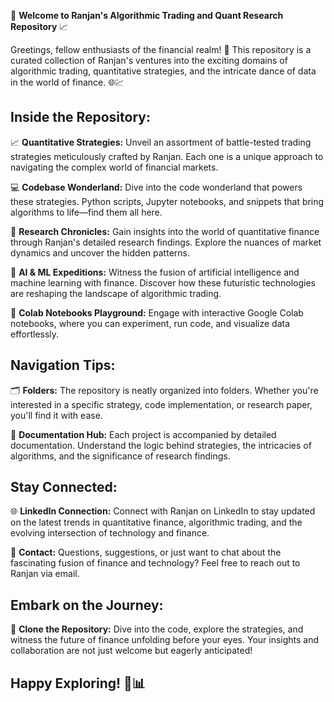 📁 **Welcome to Ranjan's Algorithmic Trading and Quant Research Repository** 📈

Greetings, fellow enthusiasts of the financial realm! 👋 This repository is a curated collection of Ranjan's ventures into the exciting domains of algorithmic trading, quantitative strategies, and the intricate dance of data in the world of finance. 🌐💹

## Inside the Repository:

📈 **Quantitative Strategies:** Unveil an assortment of battle-tested trading strategies meticulously crafted by Ranjan. Each one is a unique approach to navigating the complex world of financial markets.

💻 **Codebase Wonderland:** Dive into the code wonderland that powers these strategies. Python scripts, Jupyter notebooks, and snippets that bring algorithms to life—find them all here.

🔬 **Research Chronicles:** Gain insights into the world of quantitative finance through Ranjan's detailed research findings. Explore the nuances of market dynamics and uncover the hidden patterns.

🤖 **AI & ML Expeditions:** Witness the fusion of artificial intelligence and machine learning with finance. Discover how these futuristic technologies are reshaping the landscape of algorithmic trading.

📓 **Colab Notebooks Playground:** Engage with interactive Google Colab notebooks, where you can experiment, run code, and visualize data effortlessly.

## Navigation Tips:

🗂️ **Folders:** The repository is neatly organized into folders. Whether you're interested in a specific strategy, code implementation, or research paper, you'll find it with ease.

📑 **Documentation Hub:** Each project is accompanied by detailed documentation. Understand the logic behind strategies, the intricacies of algorithms, and the significance of research findings.

## Stay Connected:

🌐 **LinkedIn Connection:** Connect with Ranjan on LinkedIn to stay updated on the latest trends in quantitative finance, algorithmic trading, and the evolving intersection of technology and finance.

📧 **Contact:** Questions, suggestions, or just want to chat about the fascinating fusion of finance and technology? Feel free to reach out to Ranjan via email.

## Embark on the Journey:

🚀 **Clone the Repository:** Dive into the code, explore the strategies, and witness the future of finance unfolding before your eyes. Your insights and collaboration are not just welcome but eagerly anticipated!

## Happy Exploring! 🚀📊
